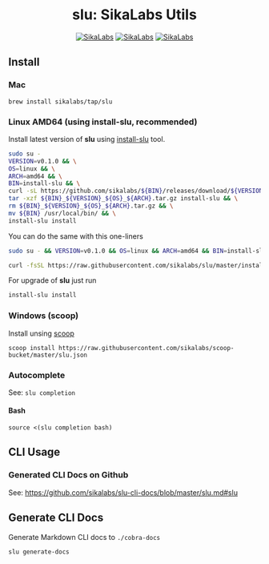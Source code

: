 <p align="center">
  <h1 align="center">slu: SikaLabs Utils</h1>
  <p align="center">
    <a href="https://opensource.sikalabs.com"><img alt="SikaLabs" src="https://img.shields.io/badge/OPENSOURCE BY-SIKALABS-131480?style=for-the-badge"></a>
    <a href="https://sikalabs.com"><img alt="SikaLabs" src="https://img.shields.io/badge/-sikalabs.com-gray?style=for-the-badge"></a>
    <a href="mailto:opensource@sikalabs.com"><img alt="SikaLabs" src="https://img.shields.io/badge/-opensource@sikalabs.com-gray?style=for-the-badge"></a>
  </p>
</p>

## Install

### Mac

```
brew install sikalabs/tap/slu
```

### Linux AMD64 (using install-slu, recommended)

Install latest version of **slu**  using [install-slu](https://github.com/sikalabs/install-slu) tool.

```bash
sudo su -
VERSION=v0.1.0 && \
OS=linux && \
ARCH=amd64 && \
BIN=install-slu && \
curl -sL https://github.com/sikalabs/${BIN}/releases/download/${VERSION}/${BIN}_${VERSION}_${OS}_${ARCH}.tar.gz -o ${BIN}_${VERSION}_${OS}_${ARCH}.tar.gz && \
tar -xzf ${BIN}_${VERSION}_${OS}_${ARCH}.tar.gz install-slu && \
rm ${BIN}_${VERSION}_${OS}_${ARCH}.tar.gz && \
mv ${BIN} /usr/local/bin/ && \
install-slu install
```

You can do the same with this one-liners

```bash
sudo su - && VERSION=v0.1.0 && OS=linux && ARCH=amd64 && BIN=install-slu && curl -sL https://github.com/sikalabs/${BIN}/releases/download/${VERSION}/${BIN}_${VERSION}_${OS}_${ARCH}.tar.gz -o ${BIN}_${VERSION}_${OS}_${ARCH}.tar.gz && tar -xzf ${BIN}_${VERSION}_${OS}_${ARCH}.tar.gz install-slu && rm ${BIN}_${VERSION}_${OS}_${ARCH}.tar.gz && mv ${BIN} /usr/local/bin/ && install-slu install
```

```bash
curl -fsSL https://raw.githubusercontent.com/sikalabs/slu/master/install.sh | sudo sh
```

For upgrade of **slu** just run

```bash
install-slu install
```

### Windows (scoop)

Install unsing [scoop](https://scoop.sh/)

```
scoop install https://raw.githubusercontent.com/sikalabs/scoop-bucket/master/slu.json
```

### Autocomplete

See: `slu completion`

#### Bash

```
source <(slu completion bash)
```

## CLI Usage

### Generated CLI Docs on Github

See: <https://github.com/sikalabs/slu-cli-docs/blob/master/slu.md#slu>

## Generate CLI Docs

Generate Markdown CLI docs to `./cobra-docs`

```
slu generate-docs
```
